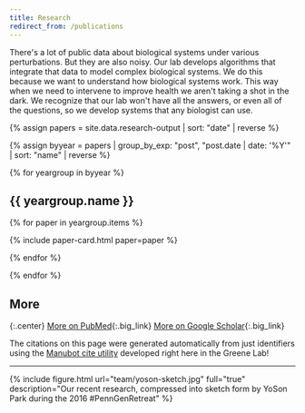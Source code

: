 ```yaml
---
title: Research
redirect_from: /publications
---
```


There's a lot of public data about biological systems under various perturbations.
But they are also noisy.
Our lab develops algorithms that integrate that data to model complex biological systems.
We do this because we want to understand how biological systems work.
This way when we need to intervene to improve health we aren't taking a shot in the dark.
We recognize that our lab won't have all the answers, or even all of the questions, so we develop systems that any biologist can use.

<!-- get paper data from json -->
{% assign papers = site.data.research-output | sort: "date" | reverse %}

<!-- group data by year -->
{% assign byyear = papers | group_by_exp: "post", "post.date | date: '%Y'" | sort: "name" | reverse %}

<!-- loop through year groups -->
{% for yeargroup in byyear %}

## {{ yeargroup.name }}

<!-- loop through all papers in this year group -->
{% for paper in yeargroup.items %}

{% include paper-card.html paper=paper %}

{% endfor %}

{% endfor %}

## More

{:.center}
[<i class="fas fa-book-open icon"></i>More on PubMed](https://pubmed.ncbi.nlm.nih.gov/?term=casey%20s%20greene){:.big_link}
[<i class="fab fa-google icon"></i>More on Google Scholar](http://scholar.google.com/citations?hl=en&user=ETJoidYAAAAJ){:.big_link}

The citations on this page were generated automatically from just identifiers using the [Manubot cite utility](https://github.com/manubot/manubot#cite) developed right here in the Greene Lab!

---

{% include figure.html url="team/yoson-sketch.jpg" full="true" description="Our recent research, compressed into sketch form by YoSon Park during the 2016 #PennGenRetreat" %}
